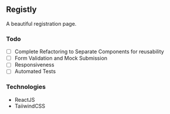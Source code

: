 ## Registly

A beautiful registration page.

### Todo

- [ ] Complete Refactoring to Separate Components for reusability
- [ ] Form Validation and Mock Submission
- [ ] Responsiveness
- [ ] Automated Tests

### Technologies

- ReactJS
- TaiiwindCSS
